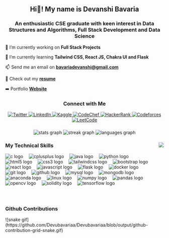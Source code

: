 <h2 align="center">Hi👋! My name is Devanshi Bavaria</h2>
<h3 align="center">An enthusiastic CSE graduate with keen interest in Data Structures and Algorithms, Full Stack Development and Data Science</h3>

🔭 I’m currently working on **Full Stack Projects**

🌱 I’m currently learning **Tailwind CSS, React JS, Chakra UI and Flask**

📫 Send me an email on **bavariadevanshi@gmail.com**

📄 Check out my [**resume**](https://drive.google.com/file/d/1U8PllaW8kW9PURHCj67gb7kD-GmlFlSz/view?usp=sharing)

➡️ Portfolio [**Website**](https://arunima-barik-portfolio.vercel.app/)

###

<h3 align="center">Connect with Me</h3>
<div align="center">
  <a href="https://twitter.com/arunima_barik">
    <img src="https://raw.githubusercontent.com/rahuldkjain/github-profile-readme-generator/master/src/images/icons/Social/twitter.svg" alt="Twitter" height="30" width="40">
    </img>
  </a>
  <a href="https://linkedin.com/in/arunima-barik">
    <img src="https://raw.githubusercontent.com/rahuldkjain/github-profile-readme-generator/master/src/images/icons/Social/linked-in-alt.svg" alt="LinkedIn" height="30" width="40" />
  </a>
  <a href="https://kaggle.com/arunimabarik">
    <img src="https://raw.githubusercontent.com/rahuldkjain/github-profile-readme-generator/master/src/images/icons/Social/kaggle.svg" alt="Kaggle" height="30" width="40" />
  </a>
  <a href="https://www.codechef.com/users/arunimabarik">
    <img src="https://cdn.jsdelivr.net/npm/simple-icons@3.1.0/icons/codechef.svg" alt="CodeChef" height="30" width="40" />
  </a>
  <a href="https://www.hackerrank.com/arunimabarik">
    <img src="https://raw.githubusercontent.com/rahuldkjain/github-profile-readme-generator/master/src/images/icons/Social/hackerrank.svg" alt="HackerRank" height="30" width="40" />
  </a>
  <a href="https://codeforces.com/profile/arunimabarik">
    <img src="https://raw.githubusercontent.com/rahuldkjain/github-profile-readme-generator/master/src/images/icons/Social/codeforces.svg" alt="Codeforces" height="30" width="40" />
  </a>
  <a href="https://www.leetcode.com/arunimabarik">
    <img src="https://raw.githubusercontent.com/rahuldkjain/github-profile-readme-generator/master/src/images/icons/Social/leet-code.svg" alt="LeetCode" height="30" width="40" />
  </a>
</div>

###

<div align="center">
  <img src="https://github-readme-stats.vercel.app/api?username=arunimabarik75&hide_title=false&hide_rank=false&show_icons=true&include_all_commits=true&count_private=true&disable_animations=false&locale=en&theme=github&hide_border=false" height="150" alt="stats graph"  />
  <img src="https://streak-stats.demolab.com?user=arunimabarik75&locale=en&mode=daily&theme=github&hide_border=false&border_radius=5" height="150" alt="streak graph"  />
  <img src="https://github-readme-stats.vercel.app/api/top-langs?username=arunimabarik75&locale=en&hide_title=false&layout=compact&card_width=320&langs_count=5&theme=github&hide_border=false" height="150" alt="languages graph"  />
</div>

###

<img align="right" height="150" src="https://img.freepik.com/premium-vector/technology-icon-technology-vector-illustration-background_918565-641.jpg"  />

###

<div align="left">
<h3> My Technical Skills</h3>
  <img src="https://cdn.jsdelivr.net/gh/devicons/devicon/icons/c/c-original.svg" height="38" alt="c logo"  />
  <img width="10" />
  <img src="https://cdn.jsdelivr.net/gh/devicons/devicon/icons/cplusplus/cplusplus-original.svg" height="38" alt="cplusplus logo"  />
  <img width="10" />
  <img src="https://cdn.jsdelivr.net/gh/devicons/devicon/icons/java/java-original.svg" height="38" alt="java logo"  />
  <img width="10" />
  <img src="https://cdn.jsdelivr.net/gh/devicons/devicon/icons/python/python-original.svg" height="38" alt="python logo"  />
  <img width="10" />
  <img src="https://cdn.jsdelivr.net/gh/devicons/devicon/icons/html5/html5-original.svg" height="38" alt="html5 logo"  />
  <img width="10" />
  <img src="https://cdn.jsdelivr.net/gh/devicons/devicon/icons/css3/css3-original.svg" height="38" alt="css3 logo"  />
  <img width="10" />
  <img src="https://cdn.jsdelivr.net/gh/devicons/devicon/icons/tailwindcss/tailwindcss-original.svg" height="38" alt="tailwindcss logo"  />
  <img width="10" />
  <img src="https://cdn.jsdelivr.net/gh/devicons/devicon/icons/bootstrap/bootstrap-original.svg" height="38" alt="bootstrap logo"  />
  <img width="10" />
  <img src="https://cdn.jsdelivr.net/gh/devicons/devicon/icons/react/react-original.svg" height="38" alt="react logo"  />
  <img width="10" />
  <img src="https://cdn.jsdelivr.net/gh/devicons/devicon/icons/javascript/javascript-original.svg" height="38" alt="javascript logo"  />
  <img width="10" />
  <img src="https://cdn.jsdelivr.net/gh/devicons/devicon/icons/flask/flask-original.svg" height="38" alt="flask logo"  />
  <img width="10" />
  <img src="https://cdn.jsdelivr.net/gh/devicons/devicon/icons/docker/docker-original.svg" height="38" alt="docker logo"  />
  <img width="10" />
  <img src="https://cdn.jsdelivr.net/gh/devicons/devicon/icons/git/git-original.svg" height="38" alt="git logo"  />
  <img width="10" />
  <img src="https://cdn.jsdelivr.net/gh/devicons/devicon/icons/github/github-original.svg" height="38" alt="github logo"  />
  <img width="10" />
  <img src="https://cdn.jsdelivr.net/gh/devicons/devicon/icons/mysql/mysql-original.svg" height="38" alt="mysql logo"  />
  <img width="10" />
  <img src="https://cdn.jsdelivr.net/gh/devicons/devicon/icons/mongodb/mongodb-original.svg" height="38" alt="mongodb logo"  />
  <img width="10" />
  <img src="https://cdn.jsdelivr.net/gh/devicons/devicon/icons/anaconda/anaconda-original.svg" height="38" alt="anaconda logo"  />
  <img width="10" />
  <img src="https://cdn.jsdelivr.net/gh/devicons/devicon/icons/linux/linux-original.svg" height="38" alt="linux logo"  />
  <img width="10" />
  <img src="https://cdn.jsdelivr.net/gh/devicons/devicon/icons/numpy/numpy-original.svg" height="38" alt="numpy logo"  />
  <img width="10" />
  <img src="https://cdn.jsdelivr.net/gh/devicons/devicon/icons/pandas/pandas-original.svg" height="38" alt="pandas logo"  />
  <img width="10" />
  <img src="https://cdn.jsdelivr.net/gh/devicons/devicon/icons/opencv/opencv-original.svg" height="38" alt="opencv logo"  />
  <img width="10" />
  <img src="https://cdn.jsdelivr.net/gh/devicons/devicon/icons/solidity/solidity-original.svg" height="38" alt="solidity logo"  />
  <img width="10" />
  <img src="https://cdn.jsdelivr.net/gh/devicons/devicon/icons/tensorflow/tensorflow-original.svg" height="38" alt="tensorflow logo"  />
</div>

###

<br clear="both">

<h3>Github Contributions</h3>
![snake gif](https://github.com/Devubavariaa/Devubavariaa/blob/output/github-contribution-grid-snake.gif)

###
